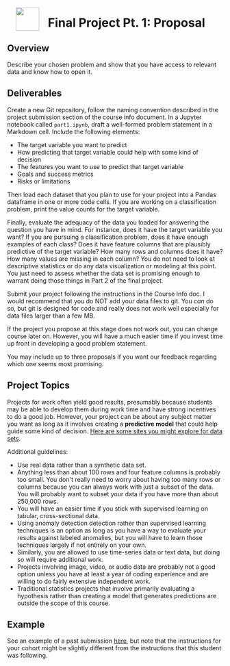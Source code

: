 <img src="http://imgur.com/1ZcRyrc.png" style="float: left; margin: 20px; height: 55px">

# Final Project Pt. 1: Proposal

## Overview

Describe your chosen problem and show that you have access to relevant data and know how to open it.

## Deliverables

Create a new Git repository, follow the naming convention described in the project submission section of the course info document. In a Jupyter notebook called `part1.ipynb`, draft a well-formed problem statement in a Markdown cell. Include the following elements:

- The target variable you want to predict
- How predicting that target variable could help with some kind of decision
- The features you want to use to predict that target variable
- Goals and success metrics
- Risks or limitations

Then load each dataset that you plan to use for your project into a Pandas dataframe in one or more code cells. If you are working on a classification problem, print the value counts for the target variable.

Finally, evaluate the adequacy of the data you loaded for answering the question you have in mind. For instance, does it have the target variable you want? If you are pursuing a classification problem, does it have enough examples of each class? Does it have feature columns that are plausibly predictive of the target variable? How many rows and columns does it have? How many values are missing in each column? You do not need to look at descriptive statistics or do any data visualization or modeling at this point. You just need to assess whether the data set is promising enough to warrant doing those things in Part 2 of the final project.

Submit your project following the instructions in the Course Info doc. I would recommend that you do NOT add your data files to git. You *can* do so, but git is designed for code and really does not work well especially for data files larger than a few MB.

If the project you propose at this stage does not work out, you can change course later on. However, you will have a much easier time if you invest time up front in developing a good problem statement.

You may include up to three proposals if you want our feedback regarding which one seems most promising.

## Project Topics

Projects for work often yield good results, presumably because students may be able to develop them during work time and have strong incentives to do a good job. However, your project can be about any subject matter you want as long as it involves creating a **predictive model** that could help guide some kind of decision. [Here are some sites you might explore for data sets](https://git.generalassemb.ly/AdiBro/Resources/blob/master/Datasets.md).

Additional guidelines:

- Use real data rather than a synthetic data set.
- Anything less than about 100 rows and four feature columns is probably too small. You don't really need to worry about having too many rows or columns because you can always work with just a subset of the data. You will probably want to subset your data if you have more than about 250,000 rows.
- You will have an easier time if you stick with supervised learning on tabular, cross-sectional data.
- Using anomaly detection detection rather than supervised learning techniques is an option as long as you have a way to evaluate your results against labeled anomalies, but you will have to learn those techniques largely if not entirely on your own.
- Similarly, you are allowed to use time-series data or text data, but doing so will require additional work.
- Projects involving image, video, or audio data are probably not a good option unless you have at least a year of coding experience and are willing to do fairly extensive independent work.
- Traditional statistics projects that involve primarily evaluating a hypothesis rather than creating a model that generates predictions are outside the scope of this course.

## Example

See an example of a past submission [here](./pt1_example.ipynb), but note that the instructions for your cohort might be slightly different from the instructions that this student was following.
